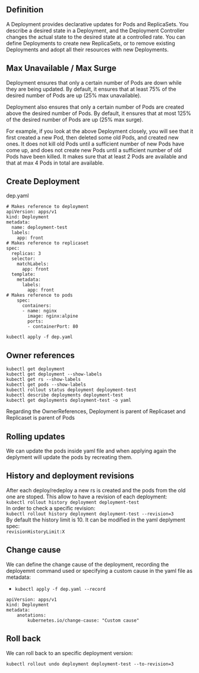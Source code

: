 ## Definition

A Deployment provides declarative updates for Pods and ReplicaSets. You describe a desired state in a Deployment, and the Deployment Controller changes the actual state to the desired state at a controlled rate. You can define Deployments to create new ReplicaSets, or to remove existing Deployments and adopt all their resources with new Deployments.

## Max Unavailable / Max Surge
Deployment ensures that only a certain number of Pods are down while they are being updated. By default, it ensures that at least 75% of the desired number of Pods are up (25% max unavailable).

Deployment also ensures that only a certain number of Pods are created above the desired number of Pods. By default, it ensures that at most 125% of the desired number of Pods are up (25% max surge).

For example, if you look at the above Deployment closely, you will see that it first created a new Pod, then deleted some old Pods, and created new ones. It does not kill old Pods until a sufficient number of new Pods have come up, and does not create new Pods until a sufficient number of old Pods have been killed. It makes sure that at least 2 Pods are available and that at max 4 Pods in total are available.

## Create Deployment

dep.yaml
```
# Makes reference to deployment
apiVersion: apps/v1
kind: Deployment
metadata:
  name: deployment-test
  labels:
    app: front
# Makes reference to replicaset
spec:
  replicas: 3
  selector:
    matchLabels:
      app: front
  template:
    metadata:
      labels:
        app: front
# Makes reference to pods
    spec:
      containers:
      - name: nginx
        image: nginx:alpine
        ports:
        - containerPort: 80
```
`kubectl apply -f dep.yaml`  

## Owner references

`kubectl get deployment`  
`kubectl get deployment --show-labels`  
`kubectl get rs --show-labels`  
`kubectl get pods --show-labels`  
`kubectl rollout status deployment deployment-test`  
`kubectl describe deployments deployment-test`  
`kubectl get deployments deployment-test -o yaml`  

Regarding the OwnerReferences, Deployment is parent of Replicaset and Replicaset is parent of Pods

## Rolling updates

We can update the pods inside yaml file and when applying again the deplyment will update the pods by recreating them.

## History and deployment revisions

After each deploy/redeploy a new rs is created and the pods from the old one are stoped. This allow to have a revision of each deployment:  
`kubectl rollout history deployment deployment-test`  
In order to check a specific revision:  
`kubectl rollout history deployment deployment-test --revision=3`  
By default the history limit is 10. It can be modified in the yaml deplyment spec:  
`revisionHistoryLimit:X`  

## Change cause

We can define the change cause of the deployment, recording the deployemnt command used or specifying a custom cause in the yaml file as metadata:
- `kubectl apply -f dep.yaml --record`
```
apiVersion: apps/v1
kind: Deployment
metadata:
    anotations:
        kubernetes.io/change-cause: "Custom cause"
```

## Roll back

We can roll back to an specific deployment version:

`kubectl rollout undo deployment deployment-test --to-revision=3`  

